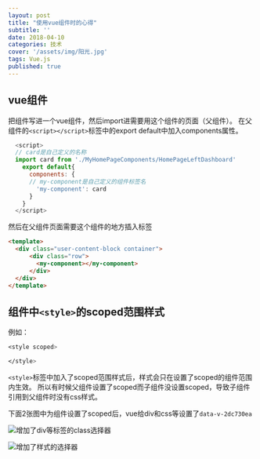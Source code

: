 ```yaml
---
layout: post
title: "使用vue组件时的心得"
subtitle: ''
date: 2018-04-10
categories: 技术
cover: '/assets/img/阳光.jpg'
tags: Vue.js
published: true
---
```


## vue组件
把组件写进一个vue组件，然后import进需要用这个组件的页面（父组件）。
在父组件的`<script></script>`标签中的export default中加入components属性。
```javascript
  <script>
  // card是自己定义的名称
  import card from './MyHomePageComponents/HomePageLeftDashboard' 
    export default{
      components: {
      // my-component是自己定义的组件标签名
        'my-component': card
      }
    }
  </script>
```
然后在父组件页面需要这个组件的地方插入标签
```html
<template>
  <div class="user-content-block container">
      <div class="row">
        <my-component></my-component>
      </div>
  </div>
</template>
```

## 组件中`<style>`的scoped范围样式

例如：
```css
<style scoped>

</style>
```
`<style>`标签中加入了scoped范围样式后，样式会只在设置了scoped的组件范围内生效。
所以有时候父组件设置了scoped而子组件没设置scoped，导致子组件引用到父组件时没有css样式。

下面2张图中为组件设置了scoped后，vue给div和css等设置了`data-v-2dc730ea`

![](https://github.com/yangliangwu/yangliangwu.github.io/raw/master/assets/vue使用心得1.PNG '增加了div等标签的class选择器')

![](https://github.com/yangliangwu/yangliangwu.github.io/raw/master/assets/vue使用心得2.PNG '增加了样式的选择器')



